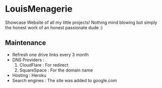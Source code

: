 # LouisMenagerie
Showcase Website of all my little projects! Nothing mind blowing but simply the honest work of an honest passionate dude :)

## Maintenance
- Refresh one drive links every 3 month
- DNS Providers :
    1. CloudFlare : For redirect
    2. SquareSpace : For the domain name
- Hosting : Heroku
- Search engines : The site was added to google.com
